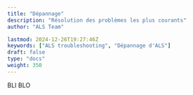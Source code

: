 ```yaml
---
title: "Dépannage"
description: "Résolution des problèmes les plus courants"
author: "ALS Team"

lastmod: 2024-12-26T19:27:46Z
keywords: ["ALS troubleshooting", "Dépannage d'ALS"]
draft: false
type: "docs"
weight: 350
---
```


BLI BLO
